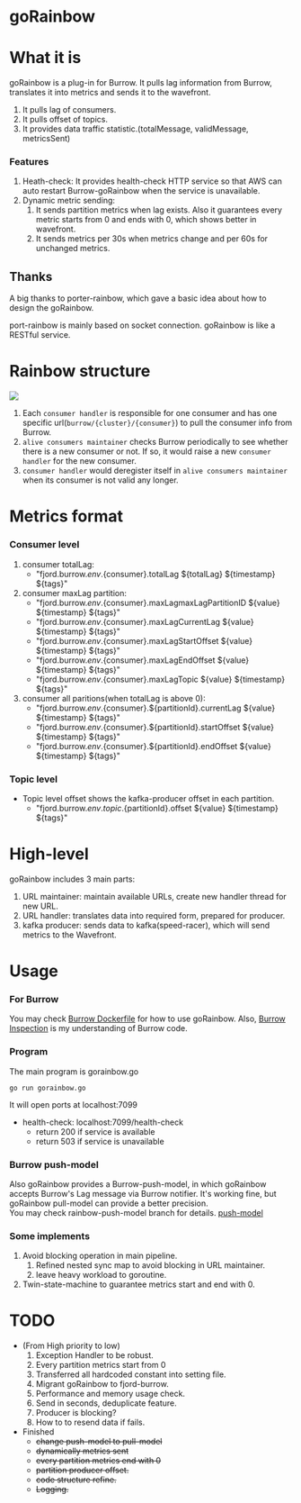 # goRainbow
# What it is
goRainbow is a plug-in for Burrow. It pulls lag information from Burrow, translates it into metrics and sends it to the wavefront.
1. It pulls lag of consumers.
2. It pulls offset of topics.
3. It provides data traffic statistic.(totalMessage, validMessage, metricsSent)
### Features
1. Heath-check: It provides health-check HTTP service so that AWS can auto restart Burrow-goRainbow when the service is unavailable.
2. Dynamic metric sending:
   1. It sends partition metrics when lag exists. Also it guarantees every metric starts from 0 and ends with 0, which shows better in wavefront.
   2. It sends metrics per 30s when metrics change and per 60s for unchanged metrics.
## Thanks
A big thanks to porter-rainbow, which gave a basic idea about how to design the goRainbow.

port-rainbow is mainly based on socket connection. goRainbow is like a RESTful service.
# Rainbow structure
![](burrow/rainbow_structure)
1. Each `consumer handler` is responsible for one consumer and has one specific url(`burrow/{cluster}/{consumer}`) to pull the consumer info from Burrow.
2. `alive consumers maintainer` checks Burrow periodically to see whether there is a new consumer or not. If so, it would raise a new `consumer handler` for the new consumer.
3. `consumer handler` would deregister itself in `alive consumers maintainer` when its consumer is not valid any longer.
# Metrics format
### Consumer level
1. consumer totalLag:
   - "fjord.burrow.${env}.${consumer}.totalLag ${totalLag} ${timestamp} ${tags}"
2. consumer maxLag partition:
   - "fjord.burrow.${env}.${consumer}.maxLagmaxLagPartitionID ${value} ${timestamp} ${tags}"
   - "fjord.burrow.${env}.${consumer}.maxLagCurrentLag ${value} ${timestamp} ${tags}"
   - "fjord.burrow.${env}.${consumer}.maxLagStartOffset ${value} ${timestamp} ${tags}"
   - "fjord.burrow.${env}.${consumer}.maxLagEndOffset ${value} ${timestamp} ${tags}"
   - "fjord.burrow.${env}.${consumer}.maxLagTopic ${value} ${timestamp} ${tags}"
3. consumer all paritions(when totalLag is above 0):
   - "fjord.burrow.${env}.${consumer}.${partitionId}.currentLag ${value} ${timestamp} ${tags}"
   - "fjord.burrow.${env}.${consumer}.${partitionId}.startOffset ${value} ${timestamp} ${tags}"
   - "fjord.burrow.${env}.${consumer}.${partitionId}.endOffset ${value} ${timestamp} ${tags}"
### Topic level
- Topic level offset shows the kafka-producer offset in each partition.
   - "fjord.burrow.${env}.topic.${partitionId}.offset ${value} ${timestamp} ${tags}"
# High-level
goRainbow includes 3 main parts:
1. URL maintainer: maintain available URLs, create new handler thread for new URL.
2. URL handler: translates data into required form, prepared for producer.
3. kafka producer: sends data to kafka(speed-racer), which will send metrics to the Wavefront.
# Usage
### For Burrow
You may check [Burrow Dockerfile](burrow/Dockerfile) for how to use goRainbow.
Also, [Burrow Inspection](burrow/README.md) is my understanding of Burrow code.
### Program
The main program is gorainbow.go
```
go run gorainbow.go
```
It will open ports at localhost:7099
- health-check: localhost:7099/health-check
  - return 200 if service is available
  - return 503 if service is unavailable
### Burrow push-model
Also goRainbow provides a Burrow-push-model, in which goRainbow accepts Burrow's Lag message via Burrow notifier. It's working fine, but goRainbow pull-model can provide a better precision.   
You may check rainbow-push-model branch for details. [push-model](https://github.com/HarbinZhang/goRainbow/tree/rainbow-push-model)
### Some implements
1. Avoid blocking operation in main pipeline.
   1. Refined nested sync map to avoid blocking in URL maintainer.
   2. leave heavy workload to goroutine.
2. Twin-state-machine to guarantee metrics start and end with 0.
# TODO
- (From High priority to low)  
  1. Exception Handler to be robust.
  2. Every partition metrics start from 0
  3. Transferred all hardcoded constant into setting file.
  4. Migrant goRainbow to fjord-burrow.
  5. Performance and memory usage check.
  6. Send in seconds, deduplicate feature.
  7. Producer is blocking?
  8. How to to resend data if fails.
- Finished
  - ~~change push-model to pull-model~~
  - ~~dynamically metrics sent~~
  - ~~every partition metrics end with 0~~
  - ~~partition producer offset.~~
  - ~~code structure refine.~~
  - ~~Logging.~~
